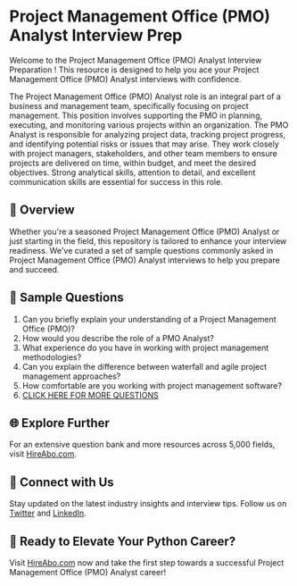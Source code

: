 # Project Management Office (PMO) Analyst Interview Prep

Welcome to the Project Management Office (PMO) Analyst Interview Preparation ! This resource is designed to help you ace your Project Management Office (PMO) Analyst interviews with confidence.

The Project Management Office (PMO) Analyst role is an integral part of a business and management team, specifically focusing on project management. This position involves supporting the PMO in planning, executing, and monitoring various projects within an organization. The PMO Analyst is responsible for analyzing project data, tracking project progress, and identifying potential risks or issues that may arise. They work closely with project managers, stakeholders, and other team members to ensure projects are delivered on time, within budget, and meet the desired objectives. Strong analytical skills, attention to detail, and excellent communication skills are essential for success in this role.

## 🚀 Overview

Whether you're a seasoned Project Management Office (PMO) Analyst or just starting in the field, this repository is tailored to enhance your interview readiness. We've curated a set of sample questions commonly asked in Project Management Office (PMO) Analyst interviews to help you prepare and succeed.

## 📝 Sample Questions

1. Can you briefly explain your understanding of a Project Management Office (PMO)?
2. How would you describe the role of a PMO Analyst?
3. What experience do you have in working with project management methodologies?
4. Can you explain the difference between waterfall and agile project management approaches?
5. How comfortable are you working with project management software?
6. [CLICK HERE FOR MORE QUESTIONS](https://hireabo.com/job/1_3_33/Project%20Management%20Office%20PMO%20Analyst)

## 🌐 Explore Further

For an extensive question bank and more resources across 5,000 fields, visit [HireAbo.com](https://www.hireabo.com).

## 📱 Connect with Us

Stay updated on the latest industry insights and interview tips. Follow us on [Twitter](https://twitter.com/hireabo) and [LinkedIn](https://www.linkedin.com/in/hire-abo-3609972a8/).

## 🚀 Ready to Elevate Your Python Career?

Visit [HireAbo.com](https://www.hireabo.com) now and take the first step towards a successful Project Management Office (PMO) Analyst career!
